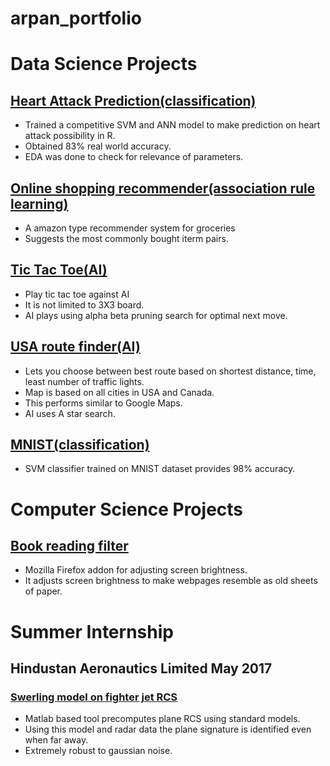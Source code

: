 # arpan_portfolio

# Data Science Projects
## [Heart Attack Prediction(classification)](https://github.com/arpanojha/Artificial_Intelligence/tree/main/heart_attack_prediction)
* Trained a competitive SVM and ANN model to make prediction on heart attack possibility in R. 
* Obtained 83% real world accuracy.
* EDA was done to check for relevance of parameters. 

## [Online shopping recommender(association rule learning)](https://github.com/arpanojha/Artificial_Intelligence/tree/main/Market_basket_optimization)
* A amazon type recommender system for groceries
* Suggests the most commonly bought iterm pairs. 

## [Tic Tac Toe(AI)](https://github.com/arpanojha/Artificial_Intelligence/tree/main/misere_tic_tac_toe)
* Play tic tac toe against AI 
* It is not limited to 3X3 board. 
* AI plays using alpha beta pruning search for optimal next move. 

## [USA route finder(AI)](https://github.com/arpanojha/Artificial_Intelligence/tree/main/USA_route_finder)
* Lets you choose between best route based on shortest distance, time, least number of traffic lights.
* Map is based on all cities in USA and Canada. 
* This performs similar to Google Maps. 
* AI uses A star search. 

## [MNIST(classification)](https://github.com/arpanojha/MNIST/tree/master/SVM)
* SVM classifier trained on MNIST dataset provides 98% accuracy. 

# Computer Science Projects
## [Book reading filter](https://addons.mozilla.org/en-US/firefox/addon/sepia_filter/)
* Mozilla Firefox addon for adjusting screen brightness. 
* It adjusts screen brightness to make webpages resemble as old sheets of paper. 

# Summer Internship 
## Hindustan Aeronautics Limited May 2017
### [Swerling model on fighter jet RCS](https://github.com/arpanojha/Swerling_Model) 
* Matlab based tool precomputes plane RCS using standard models.
* Using this model and radar data the plane signature is identified even  when far away.
* Extremely robust to gaussian noise. 
